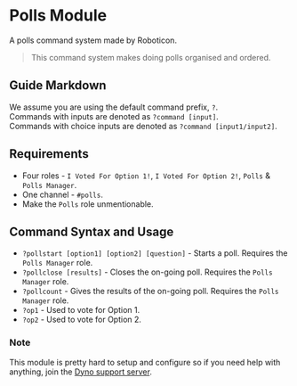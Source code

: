 # Polls Module
A polls command system made by Roboticon.
> This command system makes doing polls organised and ordered.

## Guide Markdown
We assume you are using the default command prefix, `?`.   
Commands with inputs are denoted as `?command [input]`.   
Commands with choice inputs are denoted as `?command [input1/input2]`.   

## Requirements
* Four roles - `I Voted For Option 1!`, `I Voted For Option 2!`, `Polls` & `Polls Manager`.
* One channel - `#polls`.
* Make the `Polls` role unmentionable.

## Command Syntax and Usage
* `?pollstart [option1] [option2] [question]` - Starts a poll. Requires the `Polls Manager` role.
* `?pollclose [results]` - Closes the on-going poll. Requires the `Polls Manager` role.
* `?pollcount` - Gives the results of the on-going poll. Requires the `Polls Manager` role.
* `?op1` - Used to vote for Option 1.
* `?op2` - Used to vote for Option 2.

### Note
This module is pretty hard to setup and configure so if you need help with anything, join the [Dyno support server](https://discord.gg/dyno).
